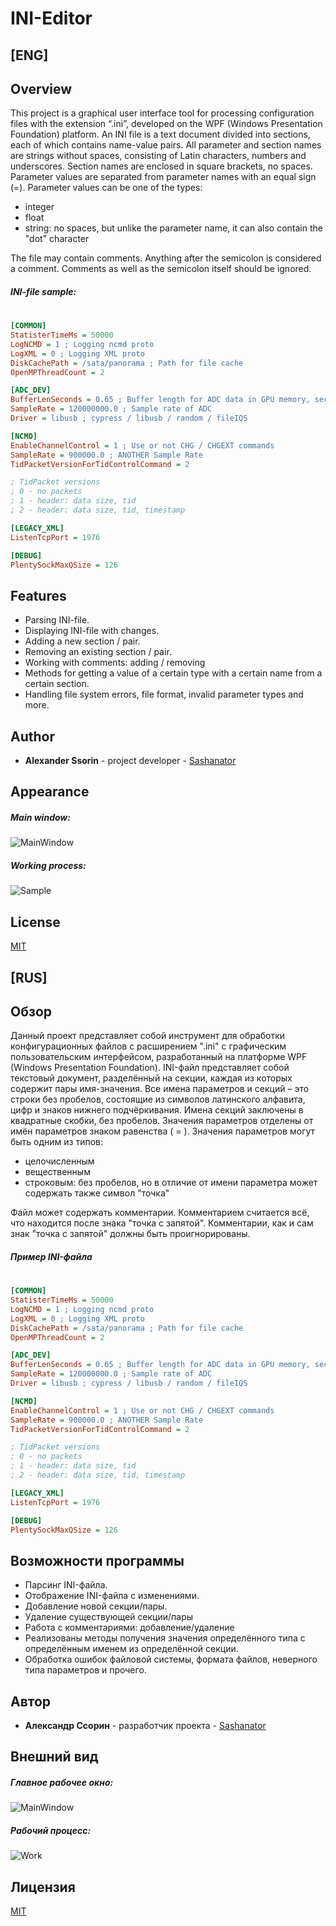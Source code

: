 # INI-Editor

## [ENG]
## Overview
This project is a graphical user interface tool for processing configuration files with the extension “.ini”, developed on the WPF (Windows Presentation Foundation) platform.
An INI file is a text document divided into sections, each of which contains name-value pairs.
All parameter and section names are strings without spaces, consisting of Latin characters, numbers and underscores. Section names are enclosed in square brackets, no spaces. Parameter values ​​are separated from parameter names with an equal sign (=).
Parameter values can be one of the types:
- integer
- float
- string: no spaces, but unlike the parameter name, it can also contain the "dot" character

The file may contain comments. Anything after the semicolon is considered a comment. Comments as well as the semicolon itself should be ignored.

##### INI-file sample:
#
```INI
[COMMON]
StatisterTimeMs = 50000
LogNCMD = 1 ; Logging ncmd proto
LogXML = 0 ; Logging XML proto
DiskCachePath = /sata/panorama ; Path for file cache
OpenMPThreadCount = 2

[ADC_DEV]
BufferLenSeconds = 0.65 ; Buffer length for ADC data in GPU memory, seconds
SampleRate = 120000000.0 ; Sample rate of ADC
Driver = libusb ; cypress / libusb / random / fileIQS

[NCMD]
EnableChannelControl = 1 ; Use or not CHG / CHGEXT commands
SampleRate = 900000.0 ; ANOTHER Sample Rate
TidPacketVersionForTidControlCommand = 2

; TidPacket versions
; 0 - no packets
; 1 - header: data size, tid
; 2 - header: data size, tid, timestamp

[LEGACY_XML]
ListenTcpPort = 1976

[DEBUG]
PlentySockMaxQSize = 126
```

## Features

- Parsing INI-file.
- Displaying INI-file with changes.
- Adding a new section / pair.
- Removing an existing section / pair.
- Working with comments: adding / removing
- Methods for getting a value of a certain type with a certain name from a certain section.
- Handling file system errors, file format, invalid parameter types and more.

## Author
- **Alexander Ssorin** - project developer - [Sashanator](github.com/Sashanator)

## Appearance
##### Main window:
![MainWindow](https://i.ibb.co/J33mB3V/2021-04-24-16-16-12.png)
##### Working process:
![Sample](https://github.com/Sashanator/INI-Parser/blob/main/INI-Parser/Resources/sample1.gif)

## License
[MIT](https://choosealicense.com/licenses/mit/)

## [RUS]
## Обзор

Данный проект представляет собой инструмент для обработки конфигурационных файлов с расширением ".ini" с графическим пользовательским интерфейсом, разработанный на платформе WPF (Windows Presentation Foundation). 
INI-файл представляет собой текстовый документ, разделённый на секции, каждая из которых содержит пары имя-значения.
Все имена параметров и секций – это строки без пробелов, состоящие из символов латинского алфавита, цифр и знаков нижнего подчёркивания. Имена секций заключены в квадратные скобки, без пробелов. Значения параметров отделены от имён параметров знаком равенства ( = ).
Значения параметров могут быть одним из типов:
- целочисленным
- вещественным
- строковым: без пробелов, но в отличие от имени параметра может содержать также символ "точка"

Файл может содержать комментарии. Комментарием считается всё, что находится после знака "точка с запятой". Комментарии, как и сам знак "точка с запятой" должны быть проигнорированы.

##### Пример INI-файла
#
```INI
[COMMON]
StatisterTimeMs = 50000
LogNCMD = 1 ; Logging ncmd proto
LogXML = 0 ; Logging XML proto
DiskCachePath = /sata/panorama ; Path for file cache
OpenMPThreadCount = 2

[ADC_DEV]
BufferLenSeconds = 0.65 ; Buffer length for ADC data in GPU memory, seconds
SampleRate = 120000000.0 ; Sample rate of ADC
Driver = libusb ; cypress / libusb / random / fileIQS

[NCMD]
EnableChannelControl = 1 ; Use or not CHG / CHGEXT commands
SampleRate = 900000.0 ; ANOTHER Sample Rate
TidPacketVersionForTidControlCommand = 2

; TidPacket versions
; 0 - no packets
; 1 - header: data size, tid
; 2 - header: data size, tid, timestamp

[LEGACY_XML]
ListenTcpPort = 1976

[DEBUG]
PlentySockMaxQSize = 126
```

## Возможности программы

- Парсинг INI-файла.
- Отображение INI-файла с изменениями.
- Добавление новой секции/пары.
- Удаление существующей секции/пары
- Работа с комментариями: добавление/удаление
- Реализованы методы получения значения определённого типа с определённым именем из определённой секции.
- Обработка ошибок файловой системы, формата файлов, неверного типа параметров и прочего.

## Автор
- **Александр Ссорин** - разработчик проекта - [Sashanator](github.com/Sashanator)

## Внешний вид
##### Главное рабочее окно:
![MainWindow](https://i.ibb.co/J33mB3V/2021-04-24-16-16-12.png)
##### Рабочий процесс:
![Work](https://imagizer.imageshack.com/img923/4853/lf7i9S.gif)

## Лицензия
[MIT](https://choosealicense.com/licenses/mit/)
